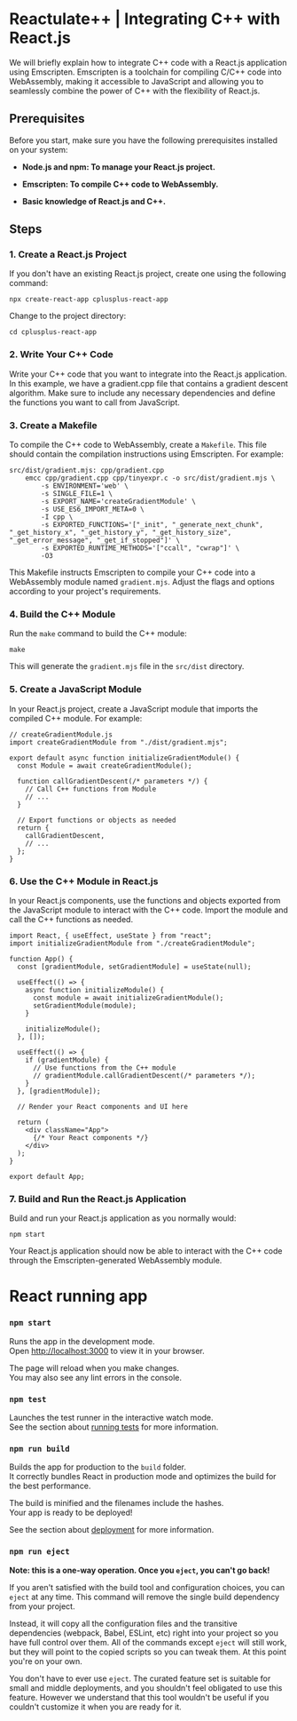 # Reactulate++ | Integrating C++ with React.js

We will briefly explain how to integrate C++ code with a React.js application using Emscripten. Emscripten is a toolchain for compiling C/C++ code into WebAssembly, making it accessible to JavaScript and allowing you to seamlessly combine the power of C++ with the flexibility of React.js.

## Prerequisites
Before you start, make sure you have the following prerequisites installed on your system:

- **Node.js and npm: To manage your React.js project.**

- **Emscripten: To compile C++ code to WebAssembly.**

- **Basic knowledge of React.js and C++.**

## Steps
### 1. Create a React.js Project

If you don't have an existing React.js project, create one using the following command:

```
npx create-react-app cplusplus-react-app
```

Change to the project directory:

```
cd cplusplus-react-app
```

### 2. Write Your C++ Code

Write your C++ code that you want to integrate into the React.js application. In this example, we have a gradient.cpp file that contains a gradient descent algorithm. Make sure to include any necessary dependencies and define the functions you want to call from JavaScript.

### 3. Create a Makefile

To compile the C++ code to WebAssembly, create a `Makefile`. This file should contain the compilation instructions using Emscripten. For example:

```
src/dist/gradient.mjs: cpp/gradient.cpp
    emcc cpp/gradient.cpp cpp/tinyexpr.c -o src/dist/gradient.mjs \
        -s ENVIRONMENT='web' \
        -s SINGLE_FILE=1 \
        -s EXPORT_NAME='createGradientModule' \
        -s USE_ES6_IMPORT_META=0 \
        -I cpp \
        -s EXPORTED_FUNCTIONS='["_init", "_generate_next_chunk", "_get_history_x", "_get_history_y", "_get_history_size", "_get_error_message", "_get_if_stopped"]' \
        -s EXPORTED_RUNTIME_METHODS='["ccall", "cwrap"]' \
        -O3
```

This Makefile instructs Emscripten to compile your C++ code into a WebAssembly module named `gradient.mjs`. Adjust the flags and options according to your project's requirements.

### 4. Build the C++ Module

Run the `make` command to build the C++ module:

```
make
```

This will generate the `gradient.mjs` file in the `src/dist` directory.

### 5. Create a JavaScript Module
In your React.js project, create a JavaScript module that imports the compiled C++ module. For example:

```
// createGradientModule.js
import createGradientModule from "./dist/gradient.mjs";

export default async function initializeGradientModule() {
  const Module = await createGradientModule();

  function callGradientDescent(/* parameters */) {
    // Call C++ functions from Module
    // ...
  }

  // Export functions or objects as needed
  return {
    callGradientDescent,
    // ...
  };
}
```

### 6. Use the C++ Module in React.js
In your React.js components, use the functions and objects exported from the JavaScript module to interact with the C++ code. Import the module and call the C++ functions as needed.

```
import React, { useEffect, useState } from "react";
import initializeGradientModule from "./createGradientModule";

function App() {
  const [gradientModule, setGradientModule] = useState(null);

  useEffect(() => {
    async function initializeModule() {
      const module = await initializeGradientModule();
      setGradientModule(module);
    }

    initializeModule();
  }, []);

  useEffect(() => {
    if (gradientModule) {
      // Use functions from the C++ module
      // gradientModule.callGradientDescent(/* parameters */);
    }
  }, [gradientModule]);

  // Render your React components and UI here

  return (
    <div className="App">
      {/* Your React components */}
    </div>
  );
}

export default App;
```

### 7. Build and Run the React.js Application
Build and run your React.js application as you normally would:

```
npm start
```

Your React.js application should now be able to interact with the C++ code through the Emscripten-generated WebAssembly module.

# React running app

### `npm start`

Runs the app in the development mode.\
Open [http://localhost:3000](http://localhost:3000) to view it in your browser.

The page will reload when you make changes.\
You may also see any lint errors in the console.

### `npm test`

Launches the test runner in the interactive watch mode.\
See the section about [running tests](https://facebook.github.io/create-react-app/docs/running-tests) for more information.

### `npm run build`

Builds the app for production to the `build` folder.\
It correctly bundles React in production mode and optimizes the build for the best performance.

The build is minified and the filenames include the hashes.\
Your app is ready to be deployed!

See the section about [deployment](https://facebook.github.io/create-react-app/docs/deployment) for more information.

### `npm run eject`

**Note: this is a one-way operation. Once you `eject`, you can't go back!**

If you aren't satisfied with the build tool and configuration choices, you can `eject` at any time. This command will remove the single build dependency from your project.

Instead, it will copy all the configuration files and the transitive dependencies (webpack, Babel, ESLint, etc) right into your project so you have full control over them. All of the commands except `eject` will still work, but they will point to the copied scripts so you can tweak them. At this point you're on your own.

You don't have to ever use `eject`. The curated feature set is suitable for small and middle deployments, and you shouldn't feel obligated to use this feature. However we understand that this tool wouldn't be useful if you couldn't customize it when you are ready for it.
